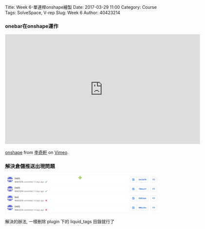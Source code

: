 Title: Week 6-單連桿onshape繪製
Date: 2017-03-29 11:00
Category: Course
Tags: SolveSpace, V-rep
Slug: Week 6
Author: 40423214

<h3>onebar在onshape運作</h3>
<iframe src="https://player.vimeo.com/video/213670226" width="640" height="360" frameborder="0" webkitallowfullscreen mozallowfullscreen allowfullscreen></iframe>
<p><a href="https://vimeo.com/213670226">onshape</a> from <a href="https://vimeo.com/user47858237">李奇軒</a> on <a href="https://vimeo.com">Vimeo</a>.</p>



<h3>解決倉儲推送出現問題</h3>

<p><img src="./../picture/mis.png" width="800" />


<p>解決的辦法, 一樣刪除 plugin 下的 liquid_tags 目錄就行了</p>
